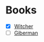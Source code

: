 # Books

- [x] [Witcher](https://www.labirint.ru/books/817852/)
- [ ] [Giberman](https://www.labirint.ru/books/879097/)
